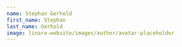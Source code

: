 ```yaml
---
name: Stephan Gerhold
first_name: Stephan
last_name: Gerhold
image: linaro-website/images/author/avatar-placeholder
---
```

